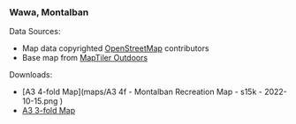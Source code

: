 ### Wawa, Montalban

Data Sources:
* Map data copyrighted [OpenStreetMap](https://www.openstreetmap.org) contributors
* Base map from [MapTiler Outdoors](https://www.maptiler.com)

Downloads:
* [A3 4-fold Map](maps/A3 4f - Montalban Recreation Map - s15k - 2022-10-15.png )
* [A3 3-fold Map](https://bit.ly/3QaQoRl)
